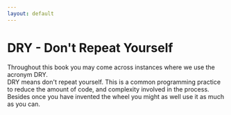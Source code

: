 ```yaml
---
layout: default
---
```

# DRY - Don't Repeat Yourself

Throughout this book you may come across instances where we use the acronym DRY.  
DRY means don't repeat yourself.  This is a common programming practice to reduce
the amount of code, and complexity involved in the process.  Besides once you have
invented the wheel you might as well use it as much as you can.